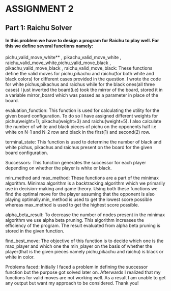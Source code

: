 # ASSIGNMENT 2

## Part 1: Raichu Solver

#### In this problem we have to design a program for Raichu to play well. For this we define several functions namely:

pichu_valid_move_white** , pikachu_valid_move_white , raichu_valid_move_white,pichu_valid_move_black , pikachu_valid_move_black , raichu_valid_move_black: These functions define the valid moves for pichu,pikachu and raichu(for both white and black colors) for different cases provided in the question. I wrote the code for white pichus,pikachus and raichus while for the black ones(all three cases) I just inverted the board(i.e) took the mirror of the board, stored it in a variable mirror_board which was passed as a parameter in place of the board.
 
evaluation_function: This function is used for calculating the utility for the given board configuration. To do so I have assigned different weights for pichu(weight=1), pikachu(weight=3) and raichu(weight=5). I also calculate the number of white and black pieces of pichu on the opponents half i.e white on N-1 and N-2 row and black in the first(1) and second(2) row.

terminal_state: This function is used to determine the number of black and white pichus, pikachus and raichus present on the board for the given board configuration.

Successors: This function generates the successor for each player depending on whether the player is white or black.

min_method and max_method: These functions are a part of the minimax algorithm. Minimax algorithm is a backtracking algorithm which we primarily use in decision-making and game theory. Using both these functions we find the optimal move for the player assuming that the opponent is also playing optimally.min_method is used to get the lowest score possible whereas max_method is used to get the highest score possible.

alpha_beta_result:  To decrease the number of nodes present in the minimax algorithm we use alpha beta pruning. This algorithm increases the efficiency of the program. The result evaluated from alpha beta pruning is stored in the given function. 

find_best_move: The objective of this function is to decide which one is the max_player and which one the min_player on the basis of whether the player(that is the given pieces namely pichu,pikachu and raichu) is black or white in color.

Problems faced: Initially I faced a problem in defining the successor function but the purpose got solved later on. Afterwards I realized that my functions for valid moves are not working well. As a result I am unable to get any output but want my approach to be considered. Thank you!
